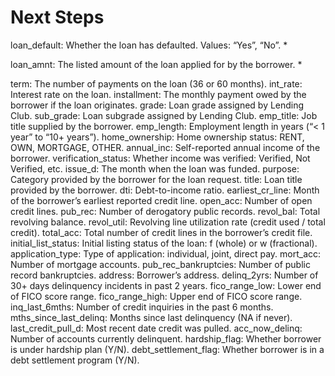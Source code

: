 # Next Steps

loan_default:	Whether the loan has defaulted. Values: “Yes”, “No”.
* 

loan_amnt: The listed amount of the loan applied for by the borrower.
* 

term:	The number of payments on the loan (36 or 60 months).
int_rate:	Interest rate on the loan.
installment: The monthly payment owed by the borrower if the loan originates.
grade: Loan grade assigned by Lending Club.
sub_grade: Loan subgrade assigned by Lending Club.
emp_title: Job title supplied by the borrower.
emp_length:	Employment length in years (“< 1 year” to “10+ years”).
home_ownership:	Home ownership status: RENT, OWN, MORTGAGE, OTHER.
annual_inc: Self-reported annual income of the borrower.
verification_status: Whether income was verified: Verified, Not Verified, etc.
issue_d: The month when the loan was funded.
purpose: Category provided by the borrower for the loan request.
title: Loan title provided by the borrower.
dti: Debt-to-income ratio.
earliest_cr_line:	Month of the borrower’s earliest reported credit line.
open_acc:	Number of open credit lines.
pub_rec: Number of derogatory public records.
revol_bal: Total revolving balance.
revol_util:	Revolving line utilization rate (credit used / total credit).
total_acc: Total number of credit lines in the borrower’s credit file.
initial_list_status: Initial listing status of the loan: f (whole) or w (fractional).
application_type:	Type of application: individual, joint, direct pay.
mort_acc:	Number of mortgage accounts.
pub_rec_bankruptcies:	Number of public record bankruptcies.
address: Borrower’s address.
delinq_2yrs: Number of 30+ days delinquency incidents in past 2 years.
fico_range_low:	Lower end of FICO score range.
fico_range_high: Upper end of FICO score range.
inq_last_6mths:	Number of credit inquiries in the past 6 months.
mths_since_last_delinq:	Months since last delinquency (NA if never).
last_credit_pull_d:	Most recent date credit was pulled.
acc_now_delinq:	Number of accounts currently delinquent.
hardship_flag: Whether borrower is under hardship plan (Y/N).
debt_settlement_flag:	Whether borrower is in a debt settlement program (Y/N).
